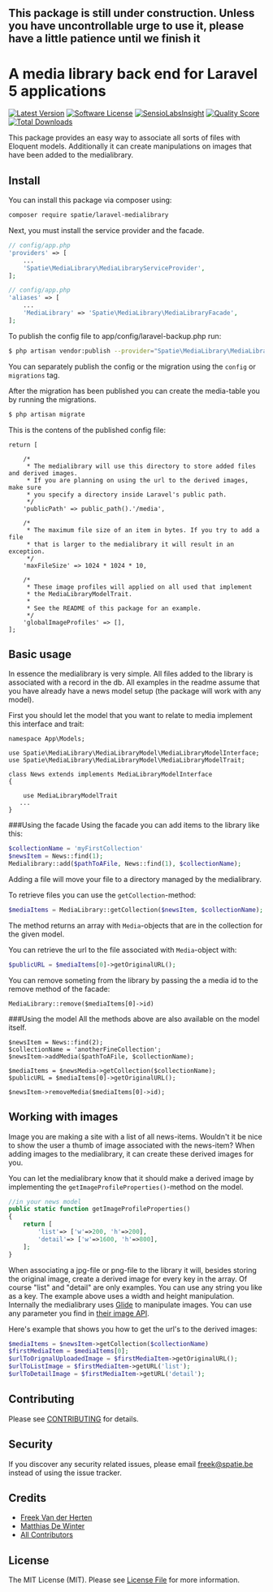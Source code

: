 ## This package is still under construction. Unless you have uncontrollable urge to use it, please have a little patience until we finish it

# A media library back end for Laravel 5 applications

[![Latest Version](https://img.shields.io/github/release/freekmurze/laravel-medialibrary.svg?style=flat-square)](https://github.com/freekmurze/laravel-medialibrary/releases)
[![Software License](https://img.shields.io/badge/license-MIT-brightgreen.svg?style=flat-square)](LICENSE.md)
[![SensioLabsInsight](https://img.shields.io/sensiolabs/i/27cf455a-0555-4bcf-abae-16b5f7860d09.svg)](https://insight.sensiolabs.com/projects/27cf455a-0555-4bcf-abae-16b5f7860d09)
[![Quality Score](https://img.shields.io/scrutinizer/g/freekmurze/laravel-medialibrary.svg?style=flat-square)](https://scrutinizer-ci.com/g/freekmurze/laravel-medialibrary)
[![Total Downloads](https://img.shields.io/packagist/dt/spatie/laravel-medialibrary.svg?style=flat-square)](https://packagist.org/packages/spatie/:laravel-medialibrary)

This package provides an easy way to associate all sorts of files with Eloquent models. Additionally it can create manipulations on images that have been added to the medialibrary.

## Install

You can install this package via composer using:

``` bash
composer require spatie/laravel-medialibrary
```

Next, you must install the service provider and the facade.

``` php
// config/app.php
'providers' => [
    ...
    'Spatie\MediaLibrary\MediaLibraryServiceProvider',
];
```

``` php
// config/app.php
'aliases' => [
    ...
    'MediaLibrary' => 'Spatie\MediaLibrary\MediaLibraryFacade',
];
```

To publish the config file to app/config/laravel-backup.php run:

``` bash
$ php artisan vendor:publish --provider="Spatie\MediaLibrary\MediaLibraryServiceProvider"
```

You can separately publish the config or the migration using the ```config``` or ```migrations``` tag.

After the migration has been published you can create the media-table you by running the migrations.

```bash
$ php artisan migrate
```

This is the contens of the published config file:
```
return [

    /*
     * The medialibrary will use this directory to store added files and derived images.
     * If you are planning on using the url to the derived images, make sure
     * you specify a directory inside Laravel's public path.
     */
    'publicPath' => public_path().'/media',

    /*
     * The maximum file size of an item in bytes. If you try to add a file
     * that is larger to the medialibrary it will result in an exception.
     */
    'maxFileSize' => 1024 * 1024 * 10,

    /*
     * These image profiles will applied on all used that implement
     * the MediaLibraryModelTrait.
     *
     * See the README of this package for an example.
     */
    'globalImageProfiles' => [],
];
```

## Basic usage


In essence the medialibrary is very simple. All files added to the library is associated with a record in the db. All examples in the readme assume that you have already have a news model setup (the package will work with any model).

First you should let the model that you want to relate to media implement this interface and trait:

```
namespace App\Models;

use Spatie\MediaLibrary\MediaLibraryModel\MediaLibraryModelInterface;
use Spatie\MediaLibrary\MediaLibraryModel\MediaLibraryModelTrait;

class News extends implements MediaLibraryModelInterface
{

	use MediaLibraryModelTrait
   ...
}
```

###Using the facade
Using the facade you can add items to the library like this:
```php
$collectionName = 'myFirstCollection'
$newsItem = News::find(1);
Medialibrary::add($pathToAFile, News::find(1), $collectionName);
```
Adding a file will move your file to a directory managed by the medialibrary.

To retrieve files you can use the ```getCollection```-method:
```php
$mediaItems = MediaLibrary::getCollection($newsItem, $collectionName);
```

The method returns an array with `Media`-objects that are in the collection for the given model.

You can retrieve the url to the file associated with `Media`-object with:
```php
$publicURL = $mediaItems[0]->getOriginalURL();
```

You can remove someting from the library by passing the a media id to the remove method of the facade:
```
MediaLibrary::remove($mediaItems[0]->id)
```

###Using the model
All the methods above are also available on the model itself.
```
$newsItem = News::find(2);
$collectionName = 'anotherFineCollection';
$newsItem->addMedia($pathToAFile, $collectionName);

$mediaItems = $newsMedia->getCollection($collectionName);
$publicURL = $mediaItems[0]->getOriginalURL();

$newsItem->removeMedia($mediaItems[0]->id);
```

## Working with images
Image you are making a site with a list of all news-items. Wouldn't it be nice to show the user a thumb of image associated with the news-item? When adding images to the medialibrary, it can create these derived images for you.

You can let the medialibrary know that it should make a derived image by implementing the `getImageProfileProperties()`-method on the model.

```php
//in your news model
public static function getImageProfileProperties()
{
    return [
        'list'=> ['w'=>200, 'h'=>200],
        'detail'=> ['w'=>1600, 'h'=>800],
    ];
}
```
When associating a jpg-file or png-file to the library it will, besides storing the original image, create a derived image for every key in the array. Of course "list" and "detail" are only examples. You can use any string you like as a key. The example above uses a width and height manipulation. Internally the medialibrary uses [Glide](http://glide.thephpleague.com) to manipulate images. You can use any parameter you find in [their image API](http://glide.thephpleague.com/api/size/).


Here's example that shows you how to get the url's to the derived images:

```php
$mediaItems = $newsItem->getCollection($collectionName)
$firstMediaItem = $mediaItems[0];
$urlToOrignalUploadedImage = $firstMediaItem->getOriginalURL();
$urlToListImage = $firstMediaItem->getURL('list');
$urlToDetailImage = $firstMediaItem->getURL('detail');
```



## Contributing

Please see [CONTRIBUTING](CONTRIBUTING.md) for details.

## Security

If you discover any security related issues, please email freek@spatie.be instead of using the issue tracker.

## Credits

- [Freek Van der Herten](https://github.com/freekmurze)
- [Matthias De Winter](https://github.com/MatthiasDeWinter)
- [All Contributors](../../contributors)

## License

The MIT License (MIT). Please see [License File](LICENSE.md) for more information.
